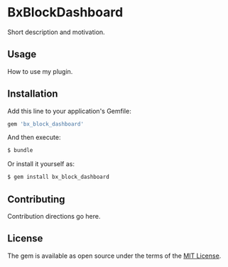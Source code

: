 # BxBlockDashboard
Short description and motivation.

## Usage
How to use my plugin.

## Installation
Add this line to your application's Gemfile:

```ruby
gem 'bx_block_dashboard'
```

And then execute:
```bash
$ bundle
```

Or install it yourself as:
```bash
$ gem install bx_block_dashboard
```

## Contributing
Contribution directions go here.

## License
The gem is available as open source under the terms of the [MIT License](https://opensource.org/licenses/MIT).

